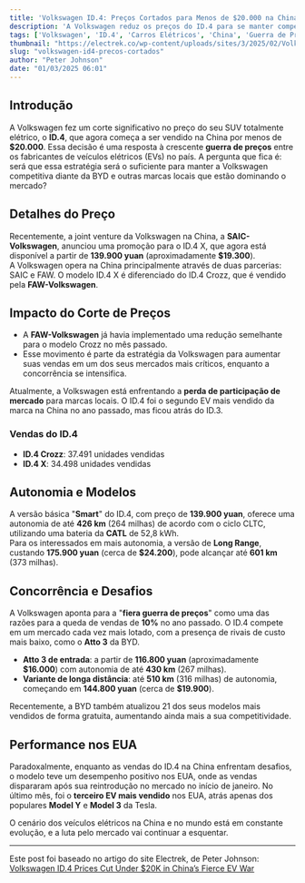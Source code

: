 ```yaml
---
title: 'Volkswagen ID.4: Preços Cortados para Menos de $20.000 na China'
description: 'A Volkswagen reduz os preços do ID.4 para se manter competitiva no mercado chinês, em meio a uma intensa guerra de preços entre fabricantes de EVs.'
tags: ['Volkswagen', 'ID.4', 'Carros Elétricos', 'China', 'Guerra de Preços']
thumbnail: "https://electrek.co/wp-content/uploads/sites/3/2025/02/Volkswagen-ID.4-prices-Chinas-EV-3.jpeg?quality=82&strip=all&w=1400"
slug: "volkswagen-id4-precos-cortados"
author: "Peter Johnson"
date: "01/03/2025 06:01"
---
```


## Introdução  
A Volkswagen fez um corte significativo no preço do seu SUV totalmente elétrico, o **ID.4**, que agora começa a ser vendido na China por menos de **$20.000**. Essa decisão é uma resposta à crescente **guerra de preços** entre os fabricantes de veículos elétricos (EVs) no país. A pergunta que fica é: será que essa estratégia será o suficiente para manter a Volkswagen competitiva diante da BYD e outras marcas locais que estão dominando o mercado?

## Detalhes do Preço  
Recentemente, a joint venture da Volkswagen na China, a **SAIC-Volkswagen**, anunciou uma promoção para o ID.4 X, que agora está disponível a partir de **139.900 yuan** (aproximadamente **$19.300**).  
A Volkswagen opera na China principalmente através de duas parcerias: SAIC e FAW. O modelo ID.4 X é diferenciado do ID.4 Crozz, que é vendido pela **FAW-Volkswagen**.

## Impacto do Corte de Preços  
- A **FAW-Volkswagen** já havia implementado uma redução semelhante para o modelo Crozz no mês passado.  
- Esse movimento é parte da estratégia da Volkswagen para aumentar suas vendas em um dos seus mercados mais críticos, enquanto a concorrência se intensifica.

Atualmente, a Volkswagen está enfrentando a **perda de participação de mercado** para marcas locais. O ID.4 foi o segundo EV mais vendido da marca na China no ano passado, mas ficou atrás do ID.3.

### Vendas do ID.4  
- **ID.4 Crozz**: 37.491 unidades vendidas  
- **ID.4 X**: 34.498 unidades vendidas  

## Autonomia e Modelos  
A versão básica "**Smart**" do ID.4, com preço de **139.900 yuan**, oferece uma autonomia de até **426 km** (264 milhas) de acordo com o ciclo CLTC, utilizando uma bateria da **CATL** de 52,8 kWh.  
Para os interessados em mais autonomia, a versão de **Long Range**, custando **175.900 yuan** (cerca de **$24.200**), pode alcançar até **601 km** (373 milhas).

## Concorrência e Desafios  
A Volkswagen aponta para a "**fiera guerra de preços**" como uma das razões para a queda de vendas de **10%** no ano passado. O ID.4 compete em um mercado cada vez mais lotado, com a presença de rivais de custo mais baixo, como o **Atto 3** da BYD.
- **Atto 3 de entrada**: a partir de **116.800 yuan** (aproximadamente **$16.000**) com autonomia de até **430 km** (267 milhas).  
- **Variante de longa distância**: até **510 km** (316 milhas) de autonomia, começando em **144.800 yuan** (cerca de **$19.900**).

Recentemente, a BYD também atualizou 21 dos seus modelos mais vendidos de forma gratuita, aumentando ainda mais a sua competitividade.

## Performance nos EUA  
Paradoxalmente, enquanto as vendas do ID.4 na China enfrentam desafios, o modelo teve um desempenho positivo nos EUA, onde as vendas dispararam após sua reintrodução no mercado no início de janeiro. No último mês, foi o **terceiro EV mais vendido** nos EUA, atrás apenas dos populares **Model Y** e **Model 3** da Tesla.

O cenário dos veículos elétricos na China e no mundo está em constante evolução, e a luta pelo mercado vai continuar a esquentar.  

---  
Este post foi baseado no artigo do site Electrek, de Peter Johnson: [Volkswagen ID.4 Prices Cut Under $20K in China’s Fierce EV War](https://electrek.co/2025/02/27/volkswagen-id-4-prices-cut-under-20k-chinas-fierce-ev-war/)